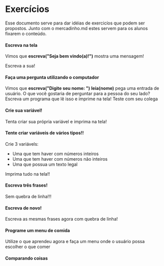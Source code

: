 # Exercícios

Esse documento serve para dar idéias de exercicíos que podem ser propostos. Junto com o mercadinho.md estes servem para os alunos fixarem o conteúdo.


#### Escreva na tela

Vimos que **escreva("Seja bem vindo(a)!")** mostra uma mensagem!

Escreva a sua!

#### Faça uma pergunta utilizando o computador

Vimos que **escreva("Digite seu nome: ")** **leia(nome)** pega uma entrada de usuário. O que você gostaria de perguntar para a pessoa do seu lado? Escreva um programa que lê isso e imprime na tela! Teste com seu colega

#### Crie sua variável!

Tenta criar sua própria variável e imprima na tela!

#### Tente criar variáveis de vários tipos!!

Crie 3 variávels: 

* Uma que tem haver com números inteiros
* Uma que tem haver com números não inteiros
* Uma que possua um texto legal

Imprima tudo na tela!!

#### Escreva três frases!

Sem quebra de linha!!!

#### Escreva de novo!

Escreva as mesmas frases agora com quebra de linha!

#### Programe um menu de comida

Utilize o que aprendeu agora e faça um menu onde o usuário possa escolher o que comer

#### Comparando coisas








